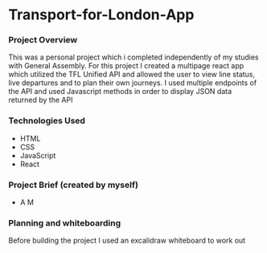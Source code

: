 # Transport-for-London-App

### Project Overview 

This was a personal project which i completed independently of my studies with General Assembly. For this project I created a multipage
react app which utilized the TFL Unified API and allowed the user to view line status, live departures and to plan their own journeys. 
I used multiple endpoints of the API and used Javascript methods in order to display JSON data returned by the API

### Technologies Used 

* HTML
* CSS
* JavaScript
* React


### Project Brief (created by myself)

* A M

### Planning and whiteboarding 

Before building the project I used an excalidraw whiteboard to work out 